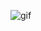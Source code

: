 ![gif](https://user-images.githubusercontent.com/132306277/235545909-13cb9390-3b4e-4869-8419-9b8b22f418ef.gif)
